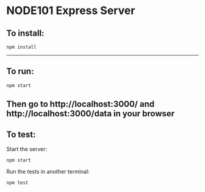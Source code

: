# NODE101 Express Server

## To install:
```
npm install
```
---
## To run:
```
npm start
```
Then go to http://localhost:3000/ and http://localhost:3000/data in your browser
---
## To test:
Start the server:
```
npm start
```
Run the tests in another terminal:
```
npm test
```